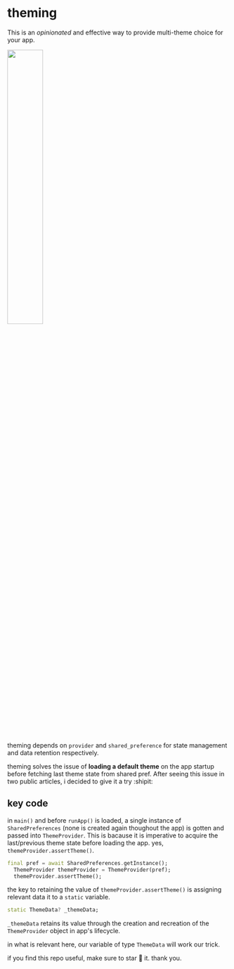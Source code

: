 # theming

This is an *opinionated* and effective way to provide multi-theme choice for your app.

<img src="https://user-images.githubusercontent.com/45709308/187513887-f14ad4ab-c99d-413f-a7dc-0e05d5782110.gif" width="40%" height="40%" />

theming depends on `provider` and `shared_preference` for state management and data retention respectively.

theming solves the issue of **loading a default theme** on the app startup before fetching last theme state from shared pref. After seeing this issue in two public articles, i decided to give it a try :shipit:

## key code

in `main()` and before `runApp()` is loaded, a single instance of `SharedPreferences` (none is created again thoughout the app) is gotten and passed into `ThemeProvider`. This is bacause it is imperative to acquire the last/previous theme state before loading the app. yes, `themeProvider.assertTheme()`.

```dart
final pref = await SharedPreferences.getInstance();
  ThemeProvider themeProvider = ThemeProvider(pref);
  themeProvider.assertTheme();
```

the key to retaining the value of `themeProvider.assertTheme()` is assigning relevant data it to a `static` variable.
```dart
static ThemeData? _themeData;
```
`_themeData` retains its value through the creation and recreation of the `ThemeProvider` object in app's lifecycle.

in what is relevant here, our variable of type `ThemeData` will work our trick.

if you find this repo useful, make sure to star 🌟 it. thank you.
